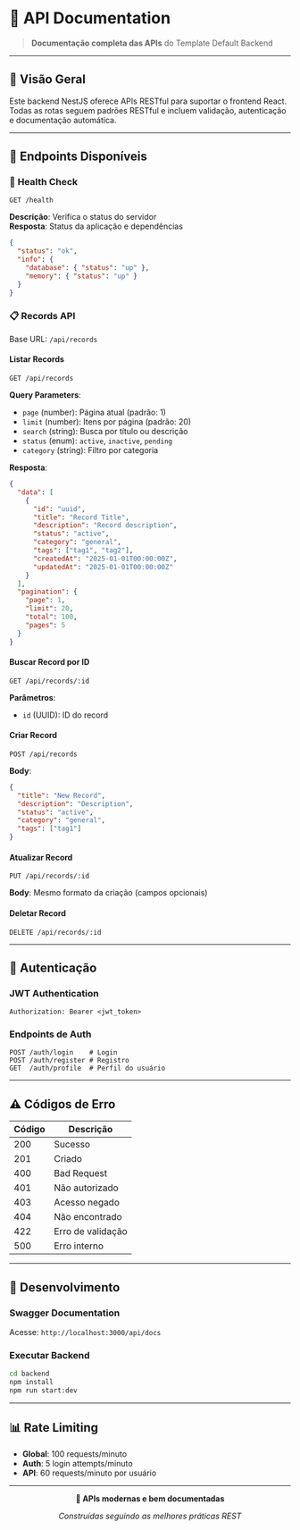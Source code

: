 # 📡 API Documentation

> **Documentação completa das APIs** do Template Default Backend

---

## 🎯 **Visão Geral**

Este backend NestJS oferece APIs RESTful para suportar o frontend React. Todas as rotas seguem padrões RESTful e incluem validação, autenticação e documentação automática.

---

## 🔗 **Endpoints Disponíveis**

### 🏥 **Health Check**
```http
GET /health
```
**Descrição**: Verifica o status do servidor  
**Resposta**: Status da aplicação e dependências

```json
{
  "status": "ok",
  "info": {
    "database": { "status": "up" },
    "memory": { "status": "up" }
  }
}
```

### 📋 **Records API**
Base URL: `/api/records`

#### **Listar Records**
```http
GET /api/records
```
**Query Parameters**:
- `page` (number): Página atual (padrão: 1)
- `limit` (number): Itens por página (padrão: 20)
- `search` (string): Busca por título ou descrição
- `status` (enum): `active`, `inactive`, `pending`
- `category` (string): Filtro por categoria

**Resposta**:
```json
{
  "data": [
    {
      "id": "uuid",
      "title": "Record Title",
      "description": "Record description",
      "status": "active",
      "category": "general",
      "tags": ["tag1", "tag2"],
      "createdAt": "2025-01-01T00:00:00Z",
      "updatedAt": "2025-01-01T00:00:00Z"
    }
  ],
  "pagination": {
    "page": 1,
    "limit": 20,
    "total": 100,
    "pages": 5
  }
}
```

#### **Buscar Record por ID**
```http
GET /api/records/:id
```
**Parâmetros**:
- `id` (UUID): ID do record

#### **Criar Record**
```http
POST /api/records
```
**Body**:
```json
{
  "title": "New Record",
  "description": "Description",
  "status": "active",
  "category": "general",
  "tags": ["tag1"]
}
```

#### **Atualizar Record**
```http
PUT /api/records/:id
```
**Body**: Mesmo formato da criação (campos opcionais)

#### **Deletar Record**
```http
DELETE /api/records/:id
```

---

## 🔐 **Autenticação**

### **JWT Authentication**
```http
Authorization: Bearer <jwt_token>
```

### **Endpoints de Auth**
```http
POST /auth/login    # Login
POST /auth/register # Registro
GET  /auth/profile  # Perfil do usuário
```

---

## ⚠️ **Códigos de Erro**

| Código | Descrição |
|--------|-----------|
| 200 | Sucesso |
| 201 | Criado |
| 400 | Bad Request |
| 401 | Não autorizado |
| 403 | Acesso negado |
| 404 | Não encontrado |
| 422 | Erro de validação |
| 500 | Erro interno |

---

## 🔧 **Desenvolvimento**

### **Swagger Documentation**
Acesse: `http://localhost:3000/api/docs`

### **Executar Backend**
```bash
cd backend
npm install
npm run start:dev
```

---

## 📊 **Rate Limiting**

- **Global**: 100 requests/minuto
- **Auth**: 5 login attempts/minuto
- **API**: 60 requests/minuto por usuário

---

<div align="center">
  <p><strong>📡 APIs modernas e bem documentadas</strong></p>
  <p><em>Construídas seguindo as melhores práticas REST</em></p>
</div>
